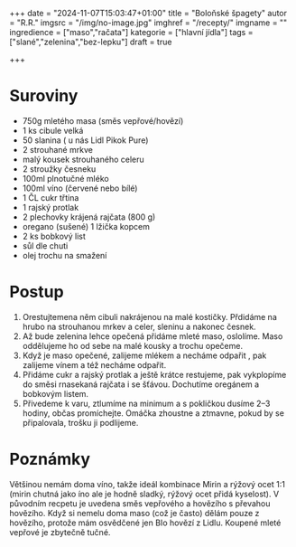
+++
date = "2024-11-07T15:03:47+01:00"
title = "Boloňské špagety"
autor = "R.R."
imgsrc = "/img/no-image.jpg"
imghref = "/recepty/"
imgname = ""
ingredience = ["maso","račata"]
kategorie = ["hlavní jídla"]
tags = ["slané","zelenina","bez-lepku"]
draft = true

+++


# Suroviny
- 750g mletého masa (směs vepřové/hovězí)
- 1 ks cibule velká
- 50 slanina ( u nás Lidl Pikok Pure)
- 2 strouhané mrkve
- malý kousek strouhaného celeru
- 2 stroužky česneku 
- 100ml plnotučné mléko 
- 100ml víno (červené nebo bílé) 
- 1 ČL cukr třtina 
- 1 rajský protlak 
- 2 plechovky krájená rajčata (800 g)
- oregano (sušené) 1 lžička kopcem
- 2 ks bobkový list 
- sůl dle chuti
- olej trochu na smažení


# Postup
1. Orestujtemena něm cibuli nakrájenou na malé kostičky. Přdidáme na hrubo na strouhanou mrkev a celer, sleninu a nakonec česnek. 
2. Až bude zelenina lehce opečená přidáme mleté maso, oslolíme. Maso oddělujeme ho od sebe na malé kousky a trochu opečeme.
3. Když je maso opečené, zalijeme mlékem a necháme odpařit , pak zalijeme vínem a též necháme odpařit.
4. Přidáme cukr a rajský protlak a ještě krátce restujeme, pak vykplopíme do směsi rnasekaná rajčata i se šťávou. Dochutíme oregánem a bobkovým listem.
5. Přivedeme k varu, ztlumíme na minimum a s pokličkou dusíme 2–3 hodiny, občas promíchejte. Omáčka zhoustne a ztmavne, pokud by se připalovala, trošku ji podlijeme.

# Poznámky
Většinou nemám doma víno, takže ideál kombinace Mirin a rýžový ocet 1:1 (mirin chutná jako íno ale je hodně sladký, rýžový ocet přidá kyselost). V původním recpetu je uvedena směs vepřového a hovězího s převahou hovězího. Když si nemelu doma maso (což je často) dělám pouze z hovězího, protože mám osvědčené jen BIo hovězí z Lidlu. Koupené mleté vepřové je zbytečně tučné.


<!-- --> 